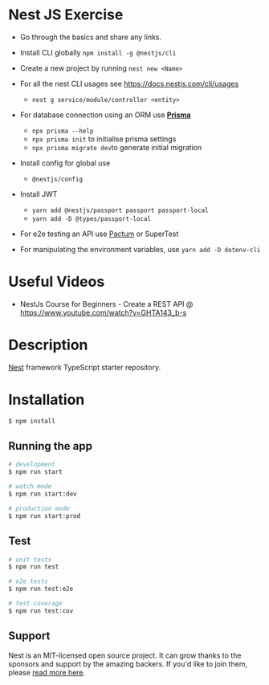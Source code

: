 # Nest JS Exercise
- Go through the basics and share any links. 
- Install CLI globally `npm install -g @nestjs/cli`
- Create a new project by running `nest new <Name> `
- For all the nest CLI usages see https://docs.nestjs.com/cli/usages
  - `nest g service/module/controller <entity>`
- For database connection using an ORM use [**Prisma**](https://www.prisma.io/docs/getting-started/quickstart)
  - `npx prisma --help`
  - `npx prisma init` to initialise prisma settings
  - `npx prisma migrate dev`to generate initial migration

- Install config for global use
  - `@nestjs/config`

- Install JWT
  - `yarn add @nestjs/passport passport passport-local`
  - `yarn add -D @types/passport-local`
- For e2e testing an API use [Pactum](https://pactumjs.github.io/) or SuperTest
- For manipulating the environment variables, use `yarn add -D dotenv-cli `

# Useful Videos

- NestJs Course for Beginners - Create a REST API @ https://www.youtube.com/watch?v=GHTA143_b-s

# Description

[Nest](https://github.com/nestjs/nest) framework TypeScript starter repository.

# Installation

```bash
$ npm install
```

## Running the app

```bash
# development
$ npm run start

# watch mode
$ npm run start:dev

# production mode
$ npm run start:prod
```

## Test

```bash
# unit tests
$ npm run test

# e2e tests
$ npm run test:e2e

# test coverage
$ npm run test:cov
```

## Support

Nest is an MIT-licensed open source project. It can grow thanks to the sponsors and support by the amazing backers. If you'd like to join them, please [read more here](https://docs.nestjs.com/support).
